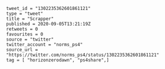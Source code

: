 ```
tweet_id = "1302235362601861121"
type = "tweet"
title = "Scrapper"
published = 2020-09-05T13:21:19Z
retweets = 0
favourites = 0
source = "twitter"
twitter_account = "norms_ps4"
source_url = "https://twitter.com/norms_ps4/status/1302235362601861121"
tag = [ "horizonzerodawn", "ps4share",]
```

<p class='image'><img src='http://mnf.m17s.net/2020/09/05/EhJ4KG_XcAASHAw.jpg' alt=''></p>

